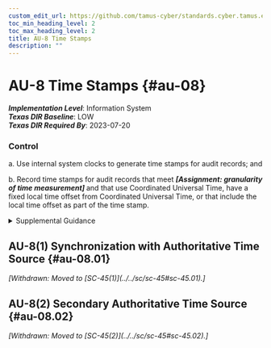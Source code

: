 ```yaml
---
custom_edit_url: https://github.com/tamus-cyber/standards.cyber.tamus.edu/tree/main/static/content/tamus.edu/TAMUS_profile.xml
toc_min_heading_level: 2
toc_max_heading_level: 2
title: AU-8 Time Stamps
description: ""
---
```


# AU-8 Time Stamps {#au-08}

_**Implementation Level**_: Information System\
_**Texas DIR Baseline**_: LOW\
_**Texas DIR Required By**_: 2023-07-20

### Control

a. Use internal system clocks to generate time stamps for audit records; and

b. Record time stamps for audit records that meet <strong> <em>[Assignment: granularity of time measurement]</em> </strong> and that use Coordinated Universal Time, have a fixed local time offset from Coordinated Universal Time, or that include the local time offset as part of the time stamp.

<details>
  <summary>Supplemental Guidance</summary>

Time stamps generated by the system include date and time. Time is commonly expressed in Coordinated Universal Time (UTC), a modern continuation of Greenwich Mean Time (GMT), or local time with an offset from UTC. Granularity of time measurements refers to the degree of synchronization between system clocks and reference clocks (e.g., clocks synchronizing within hundreds of milliseconds or tens of milliseconds). Organizations may define different time granularities for different system components. Time service can be critical to other security capabilities such as access control and identification and authentication, depending on the nature of the mechanisms used to support those capabilities.

</details>

## AU-8(1) Synchronization with Authoritative Time Source {#au-08.01}


<prop xmlns="http://csrc.nist.gov/ns/oscal/1.0" name="status" value="withdrawn">
               <em>[Withdrawn: Moved to [SC-45(1)](../../sc/sc-45#sc-45.01).]</em>
            </prop>
            

## AU-8(2) Secondary Authoritative Time Source {#au-08.02}


<prop xmlns="http://csrc.nist.gov/ns/oscal/1.0" name="status" value="withdrawn">
               <em>[Withdrawn: Moved to [SC-45(2)](../../sc/sc-45#sc-45.02).]</em>
            </prop>
            

